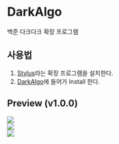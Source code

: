 # DarkAlgo
백준 다크다크 확장 프로그램

## 사용법
1. [Stylus](https://chrome.google.com/webstore/detail/stylus/clngdbkpkpeebahjckkjfobafhncgmne?hl=ko&)라는 확장 프로그램을 설치한다.
2. [DarkAlgo](chrome-extension://clngdbkpkpeebahjckkjfobafhncgmne/install-usercss.html?updateUrl=https://raw.githubusercontent.com/1-exon/DarkAlgo/master/css/style.user.css)에 들어가 Install 한다.

## Preview (v1.0.0)
<img src="https://cdn.discordapp.com/attachments/563494922804527135/744482945456275528/unknown.png"> <br> 
<img src="https://cdn.discordapp.com/attachments/563494922804527135/744482953052029028/unknown.png">
<br>
<img src="https://cdn.discordapp.com/attachments/563494922804527135/744482957712162846/unknown.png">